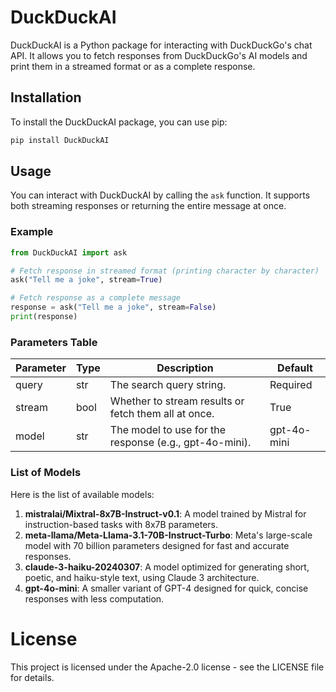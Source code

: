 # DuckDuckAI

DuckDuckAI is a Python package for interacting with DuckDuckGo's chat API. It allows you to fetch responses from DuckDuckGo's AI models and print them in a streamed format or as a complete response.

## Installation

To install the DuckDuckAI package, you can use pip:

```bash
pip install DuckDuckAI
```

## Usage

You can interact with DuckDuckAI by calling the `ask` function. It supports both streaming responses or returning the entire message at once.

### Example

```py
from DuckDuckAI import ask

# Fetch response in streamed format (printing character by character)
ask("Tell me a joke", stream=True)

# Fetch response as a complete message
response = ask("Tell me a joke", stream=False)
print(response)

```

### Parameters Table

| Parameter | Type  | Description                                                         | Default       |
|-----------|-------|---------------------------------------------------------------------|---------------|
| query     | str   | The search query string.                                             | Required      |
| stream    | bool  | Whether to stream results or fetch them all at once.                 | True          |
| model     | str   | The model to use for the response (e.g., gpt-4o-mini).               | gpt-4o-mini   |

### List of Models

Here is the list of available models:

1. **mistralai/Mixtral-8x7B-Instruct-v0.1**: A model trained by Mistral for instruction-based tasks with 8x7B parameters.
2. **meta-llama/Meta-Llama-3.1-70B-Instruct-Turbo**: Meta's large-scale model with 70 billion parameters designed for fast and accurate responses.
3. **claude-3-haiku-20240307**: A model optimized for generating short, poetic, and haiku-style text, using Claude 3 architecture.
4. **gpt-4o-mini**: A smaller variant of GPT-4 designed for quick, concise responses with less computation.


# License
This project is licensed under the Apache-2.0 license - see the LICENSE file for details.
